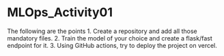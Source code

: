 # MLOps_Activity01
The following are the points 1. Create a repository and add all those mandatory files. 2. Train the model of your choice and create a flask/fast endpoint for it. 3. Using GitHub actions, try to deploy the project on vercel.
